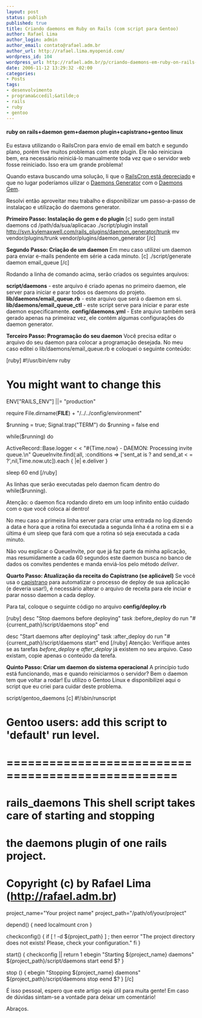 ```yaml
--- 
layout: post
status: publish
published: true
title: Criando daemons em Ruby on Rails (com script para Gentoo)
author: Rafael Lima
author_login: admin
author_email: contato@rafael.adm.br
author_url: http://rafael.lima.myopenid.com/
wordpress_id: 104
wordpress_url: http://rafael.adm.br/p/criando-daemons-em-ruby-on-rails-com-script-para-gentoo/
date: 2006-11-12 13:29:32 -02:00
categories: 
- Posts
tags: 
- desenvolvimento
- programa&ccedil;&atilde;o
- rails
- ruby
- gentoo
---
```

<h4>ruby on rails+daemon gem+daemon plugin+capistrano+gentoo linux</h4>

Eu estava utilizando o RailsCron para envio de email em batch e segundo plano, por&eacute;m tive muitos problemas com este plugin. Ele n&atilde;o reiniciava bem, era necess&aacute;rio reinici&aacute;-lo manualmente toda vez que o servidor web fosse reiniciado. Isso era um grande problema!

Quando estava buscando uma solu&ccedil;&atilde;o, li que o <a href="http://kylemaxwell.typepad.com/everystudent/2006/09/railscron_depre.html">RailsCron est&aacute; depreciado</a> e que no lugar poder&iacute;amos uilizar o <a href="http://svn.kylemaxwell.com/rails_plugins/daemon_generator/trunk/README">Daemons Generator</a> com o <a href="http://gemjack.com/gems/daemons-1.0.1/index.html">Daemons Gem</a>.

Resolvi ent&atilde;o aproveitar meu trabalho e disponibilizar um passo-a-passo de instala&ccedil;ao e utiliza&ccedil;&atilde;o do daemons generator.

<strong>Primeiro Passo: Instala&ccedil;&atilde;o do gem e do plugin</strong>
[c]
sudo gem install daemons
cd /path/da/sua/aplicacao
./script/plugin install http://svn.kylemaxwell.com/rails_plugins/daemon_generator/trunk
mv vendor/plugins/trunk vendor/plugins/daemon_generator
[/c]

<strong>Segundo Passo: Cria&ccedil;&atilde;o de um daemon</strong>
Em meu caso utilizei um daemon para enviar e-mails pendente em s&eacute;rie a cada minuto.
[c]
./script/generate daemon email_queue
[/c]

Rodando a linha de comando acima, ser&atilde;o criados os seguintes arquivos:

<strong>script/daemons</strong> - este arquivo &eacute; criado apenas no primeiro daemon, ele server para iniciar e parar todos os daemons do projeto.
<strong>lib/daemons/email_queue.rb</strong> - este arquivo que ser&aacute; o daemon em si.
<strong>lib/daemons/email_queue_ctl</strong> - este script serve para iniciar e parar este daemon especificamente.
<strong>config/daemons.yml</strong> - Este arquivo tamb&eacute;m ser&aacute; gerado apenas na primeiraz vez, ele cont&eacute;m algumas configura&ccedil;&otilde;es do daemon generator.

<strong>Terceiro Passo: Programa&ccedil;&atilde;o do seu daemon</strong>
Voc&ecirc; precisa editar o arquivo do seu daemon para colocar a programa&ccedil;&atilde;o desejada. No meu caso editei o lib/daemons/email_queue.rb e coloquei o seguinte conte&uacute;do:



[ruby]
#!/usr/bin/env ruby

# You might want to change this
ENV["RAILS_ENV"] ||= "production"

require File.dirname(__FILE__) + "/../../config/environment"

$running = true;
Signal.trap("TERM") do 
  $running = false
end

while($running) do

  ActiveRecord::Base.logger < <  "#{Time.now} - DAEMON: Processing invite queue.\n"
  QueueInvite.find(:all, :conditions => ['sent_at is ? and send_at < = ?',nil,Time.now.utc]).each { |e| e.deliver }

  sleep 60
end
[/ruby]

As linhas que ser&atilde;o executadas pelo daemon ficam dentro do while($running).

Aten&ccedil;&atilde;o: o daemon fica rodando direto em um loop infinito ent&atilde;o cuidado com o que voc&ecirc; coloca a&iacute; dentro!

No meu caso a primeira linha server para criar uma entrada no log dizendo a data e hora que a rotina foi executada a segunda linha &eacute; a rotina em si e a &uacute;ltima &eacute; um sleep que far&aacute; com que a rotina s&oacute; seja executada a cada minuto.

N&atilde;o vou explicar o QueueInvite, por que j&aacute; faz parte da minha aplica&ccedil;&atilde;o, mas resumidamente a cada 60 segundos este daemon busca no banco de dados os convites pendentes e manda envi&aacute;-los pelo m&eacute;todo <span><em>deliver</em>.

<strong>Quarto Passo: Atualiza&ccedil;&atilde;o da receita do Capistrano (se aplic&aacute;vel)</strong>
Se voc&ecirc; usa o <a href="http://manuals.rubyonrails.com/read/book/17">capistrano</a> para automatizar o processo de <span class="tooltip" title="atualiza&ccedil;&atilde;o do ambiente de desenvolvimento para o de produ&ccedil;&atilde;o, ou seja, colocar o sistema novo no ar">deploy</span> de sua aplica&ccedil;&atilde;o (e deveria usar!), &eacute; necess&aacute;rio alterar o arquivo de receita para ele inciar e parar nosso daemon a cada deploy.

Para tal, coloque o seguinte c&oacute;digo no arquivo <strong>config/deploy.rb</strong>

[ruby]
desc "Stop daemons before deploying"
task :before_deploy do
  run "#{current_path}/script/daemons stop"
end

desc "Start daemons after deploying"
task :after_deploy do
  run "#{current_path}/script/daemons start"
end
[/ruby]
Aten&ccedil;&atilde;o: Verifique antes se as tarefas <em>before_deploy</em> e <em>after_deploy</em> j&aacute; existem no seu arquivo. Caso existam, copie apenas o conte&uacute;do da terefa.

<strong>Quinto Passo: Criar um daemon do sistema operacional</strong>
A princ&iacute;pio tudo est&aacute; funcionando, mas e quando reiniciarmos o servidor? Bem o daemon tem que voltar a rodar! Eu utilizo o Gentoo Linux e disponibilizei aqui o script que eu criei para cuidar deste problema.

script/gentoo_daemons
[c]
#!/sbin/runscript


# Gentoo users: add this script to 'default' run level.
# ==================================================
#
# rails_daemons         This shell script takes care of starting and stopping
#                       the daemons plugin of one  rails project.
#
# Copyright (c) by Rafael Lima (http://rafael.adm.br)

project_name="Your project name"
project_path="/path/of/your/project"

depend() {
        need localmount cron
}

checkconfig() {
        if [ ! -d ${project_path} ] ; then
                eerror "The project directory does not exists! Please, check your configuration."
        fi
}

start() {
        checkconfig || return 1
        ebegin "Starting ${project_name} daemons"
        ${project_path}/script/daemons start
        eend $?
}

stop () {
        ebegin "Stopping ${project_name} daemons"
        ${project_path}/script/daemons stop
        eend $?
}
[/c]

&Eacute; isso pessoal, espero que este artigo seja &uacute;til para muita gente! Em caso de d&uacute;vidas sintam-se a vontade para deixar um coment&aacute;rio!

Abra&ccedil;os.
